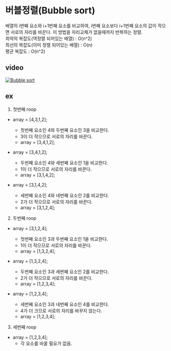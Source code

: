 버블정렬(Bubble sort)
=======================
배열의 i번째 요소와 i+1번째 요소를 비교하여, i번째 요소보다 i+1번째 요소의 값이 작으면 서로의 자리를 바꾼다. 이 방법을 자리교체가 없을때까지 반복하는 정렬.</br>
최악의 복잡도(역정렬 되어있는 배열) : O(n^2)</br>
최선의 복잡도(이미 정렬 되어있는 배열) : O(n)</br>
평균 복잡도 : O(n^2)</br>

video
-------------------
[![Bubble sort](http://img.youtube.com/vi/lyZQPjUT5B4/0.jpg)](https://youtu.be/lyZQPjUT5B4?t=0s)


ex
-------------------
1. 첫번째 roop
- array = [4,3,1,2];
	- 첫번째 요소인 4와 두번째 요소인 3을 비교한다.
	- 3이 더 작으므로 서로의 자리를 바꾼다.
	- array = [3,4,1,2];

- array = [3,4,1,2];
	- 두번째 요소인 4와 세번째 요소인 1을 비교한다.
	- 1이 더 작으므로 서로의 자리를 바꾼다.
	- array = [3,1,4,2];

- array = [3,1,4,2];
	- 세번째 요소인 4와 네번째 요소인 2를 비교한다.
	- 2가 더 작으므로 서로의 자리를 바꾼다.
	- array = [3,1,2,4];

2. 두번째 roop
- array = [3,1,2,4];
	- 첫번째 요소인 3과 두번째 요소인 1을 비교한다.
	- 1이 더 작으므로 서로의 자리를 바꾼다.
	- array = [1,3,2,4];

- array = [1,3,2,4];
	- 두번째 요소인 3과 세번째 요소인 2를 비교한다.
	- 2가 더 작으므로 서로의 자리를 바꾼다.
	- array = [1,2,3,4];

- array = [1,2,3,4];
	- 세번째 요소인 3과 네번째 요소인 4를 비교한다.
	- 4가 더 크므로 서로의 자리를 바꾸지 않는다.
	- array = [1,2,3,4];

3. 세번째 roop
- array = [1,2,3,4];
	- 각 요소를 바꿀 필요가 없음.

